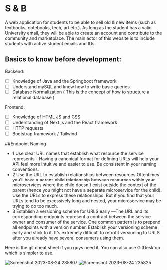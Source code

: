 # S & B
A web application for students to be able to sell old &amp; new items (such as textbooks, notebooks, tech, art etc.). As long as the student has a valid University email, they will be able to create an account and contribute to the community and marketplace. The main actor of this website is to include students with active student emails and IDs. 

## Basics to know before development:

Backend:
*  [ ] Knowledge of Java and the Springboot framework
*  [ ] Understand mySQL and know how to write basic queries
*  [ ] Database Normalization ( This is the concept of how to structure a relational database )

Frontend:
*  [ ] Knowledge of HTML JS and CSS
*  [ ] Understanding of Next.js and the React framework
*  [ ] HTTP requests
*  [ ] Bootstrap framework / Tailwind

##Endpoint Naming 
* 1 Use clear URL names that establish what resource the service represents - Having a canonical 
format for defining URLs will help your API feel more intuitive  and easier to use. Be consistent 
in your naming conventions.
* 2 Use the URL to establish relationships between resources Oftentimes you'll have a parent-child 
relationship between resources within your microservices where the child doesn't exist outside the 
context of the parent (hence you might not have a separate microservice for the child). Use the URLs 
to express these relationships. But if you find that your URLs tend to be excessively long and nested, 
your microservice may be trying to do too much.
* 3 Establish a versioning scheme for URLS early —The URL and its corresponding endpoints represent a contract 
between the service owner and consumer of the service. One common pattern is to prepend all endpoints with a version 
number. Establish your versioning scheme early and stick to it. It's extremely difficult to retrofit versioning to 
URLS after you already have several consumers using them.


Here is the git cheat sheet if you guys need it.
You can also use GitDesktop which is simpler to use.

![Screenshot 2023-08-24 235807](https://github.com/franklinnevesfilho/SNB/assets/88294924/cfb15a9b-a026-4295-bb9c-dd763cf1b496)
![Screenshot 2023-08-24 235825](https://github.com/franklinnevesfilho/SNB/assets/88294924/511f2546-c9eb-45ff-b825-9d15336279f1)

